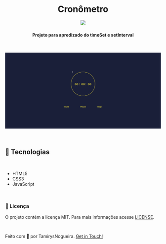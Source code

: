 
<h1 align="center">
    <br>
    Cronômetro
</h1>

<p align="center">
    <a href="https://github.com/tamirysnogueira/Deezer/blob/master/LICENSE">
        <img src="https://img.shields.io/badge/License-MIT-yellow.svg">
    </a>    
</p>

<h4 align="center">
    Projeto para apredizado do timeSet e setInterval
</h4>
<br>
<p align="center">
    <img src = "img/desktop.gif" width="1000px">
    <br>

</p>
<br>

## 🚀 Tecnologias
<br>

- HTML5
- CSS3
- JavaScript

<br>

### 📝 Licença
O projeto contém a licença MIT. Para mais informações acesse [LICENSE](https://github.com/tamirysnogueira/Cronometro/blob/master/LICENSE).

<br>

Feito com 💖 por TamirysNogueira. [Get in Touch!](https://www.linkedin.com/in/tamirys-nogueira-346958205/)